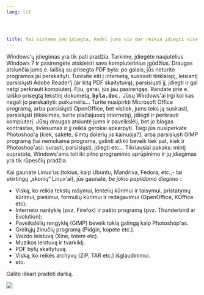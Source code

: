 ```yaml
---
lang: lit




title: Kai sistema jau įdiegta, kodėl jums vis dar reikia įdiegti visa kita?
---
```


Windows'&#371; &#303;diegimas yra tik pati prad&#382;ia. Tarkime, &#303;dieg&#279;te naujut&#279;lius Windows 7 ir 
pasireng&#279;te atskleisti savo kompiuterinius &#303;g&#363;d&#382;ius. Draugas atsiun&#269;ia jums e. 
lai&#353;k&#261; su prisegta PDF byla: po galais, j&#363;s neturite programos jai perskaityti. Tur&#279;site eiti 
&#303; internet&#261;, susirasti tinklalap&#303;, leisiant&#303; parsisi&#371;sti Adobe Reader'&#303; (ar kit&#261; 
PDF skaitytuv&#261;), parsisi&#371;sti j&#303;, &#303;diegti ir gal netgi perkrauti kompiuter&#303;. Fjiu, gerai, 
j&#363;s jau pasireng&#281;s. Randate prie e. lai&#353;ko prisegt&#261; tekstin&#303; dokumet&#261;, <tt><b>byla.doc</b>.</tt> J&#363;s&#371; Windows'ai irgi kol kas negali jo perskaityti: puikum&#279;lis... Turite nusipirkti Microsoft Office 
program&#261;, arba parsisi&#371;sti OpenOffice, bet vistiek, jums teks j&#261; susirasti, parsisi&#371;sti 
(tik&#279;kim&#279;s, turite pla&#269;iajuost&#303; internet&#261;), &#303;diegti ir perkrauti 
kompiuter&#303;. J&#363;s&#371; draugas atsiunt&#279; jums ir paveiksl&#279;l&#303;, bet jo blogas kontrastas, 
&#353;viesumas ir j&#303; reikia gerokai apkarpyti. Taigi j&#363;s nusiperkate Photoshop'&#261; (kiek, sak&#279;te, 
&#353;imt&#371; doleri&#371; jis kainuoja?), arba parsisi&#371;sti GIMP program&#261; (tai nemokama programa, galinti 
atlikti beveik tiek pat, kiek ir Photoshop'as): surasti, parsisi&#371;sti, &#303;diegti etc... Tikriausiai pakaks: 
mint&#303; supratote, Windows'ams toli iki pilno programinio apr&#363;pinimo ir j&#371; &#303;diegimas yra tik 
r&#363;pes&#269;i&#371; prad&#382;ia.

Kai gaunate Linux'us (tokius, kaip Ubuntu, Mandriva, Fedora, etc.,- tai skirting&#371; „skoni&#371;“ Linux'ai), j&#363;s 
gaunate, <i>be jokio papildomo diegimo</i> :

<ul>
<li>Visk&#261;, ko reikia tekst&#371; ra&#353;ymui, lenteli&#371; k&#363;rimui ir taisymui, pristatym&#371; 
k&#363;rimui, pie&#353;imui, formuli&#371; k&#363;rimui ir redagavimui (OpenOffice, KOffice etc);</li>
<li>Interneto nar&#353;ykl&#281; (pvz. Firefox) ir pa&#353;to program&#261; (pvz. Thunderbird ar Evolution);</li>
<li>Paveiksl&#279;li&#371; rengykl&#281; (GIMP) beveik toki&#261; galing&#261; kaip Photoshop'as.</li>
<li>Greit&#371;j&#371; &#382;inu&#269;i&#371; program&#261; (Pidgin, 
kopete etc.).</li>
<li>Vaizdo leistuv&#261; (Xine, totem etc).</li>
<li>Muzikos leistuv&#261; ir tvarkikl&#303;.</li>
<li>PDF byl&#371; skaitytuv&#261;.</li>
<li>Visk&#261;, ko reik&#279;s archyv&#371; (ZIP, TAR etc.) i&#353;glaudinimui.</li>
<li>etc.</li>
</ul>

Galite i&#353;kart prad&#279;ti darb&#261;.

<img src="Images/app_menu.png" />




